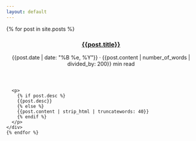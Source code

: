 ```yaml
---
layout: default
---
```

<section id="all-posts">
  <div class="flex flex-column">
    {% for post in site.posts %}
    <div class="item">
      <header>
        <h3><a class="title" title="{{post.title}}" href="{{post.url}}">{{post.title}}</a></h3>
        <div class="meta flex items-center">
          <span class="item">
          <time datetime="{{post.date | date_to_xmlschema}}"
                title="{{post.date | date_to_xmlschema}}">
            {{post.date | date: "%B %e, %Y"}}
          </time>
          </span>
          <span class="item">&#183;</span>
          <span class="item">
          {{post.content | number_of_words | divided_by: 200}} min read
        </span>
        </div>
      </header>

      <p>
        {% if post.desc %}
        {{post.desc}}
        {% else %}
        {{post.content | strip_html | truncatewords: 40}}
        {% endif %}
      </p>
    </div>
    {% endfor %}
  </div>
</section>
